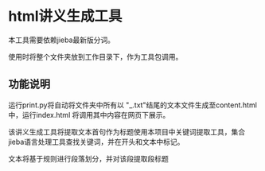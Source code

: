 # html讲义生成工具


本工具需要依赖jieba最新版分词。<br/>

使用时将整个文件夹放到工作目录下，作为工具包调用。


<h2>功能说明</h2>

运行print.py将自动将文件夹中所有以 "_.txt"结尾的文本文件生成至content.html中，运行index.html 将调用其中内容在网页下展示。<br/>

该讲义生成工具将提取文本首句作为标题使用本项目中关键词提取工具，集合jieba语言处理工具查找关键词，并在开头和文本中标记。<br/>

文本将基于规则进行段落划分，并对该段提取段标题